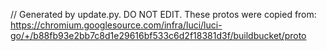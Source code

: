 // Generated by update.py. DO NOT EDIT.
These protos were copied from:
https://chromium.googlesource.com/infra/luci/luci-go/+/b88fb93e2bb7c8d1e29616bf533c6d2f18381d3f/buildbucket/proto
